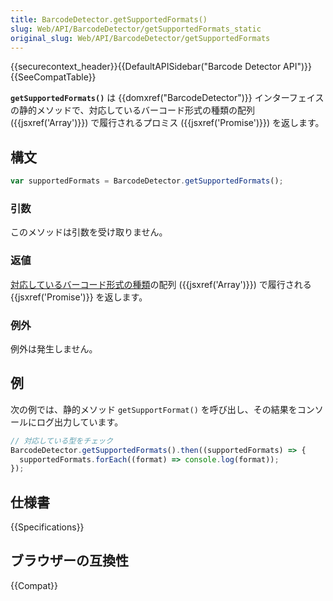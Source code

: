 ```yaml
---
title: BarcodeDetector.getSupportedFormats()
slug: Web/API/BarcodeDetector/getSupportedFormats_static
original_slug: Web/API/BarcodeDetector/getSupportedFormats
---
```


{{securecontext_header}}{{DefaultAPISidebar("Barcode Detector API")}}{{SeeCompatTable}}

**`getSupportedFormats()`** は {{domxref("BarcodeDetector")}} インターフェイスの静的メソッドで、対応しているバーコード形式の種類の配列 ({{jsxref('Array')}}) で履行されるプロミス ({{jsxref('Promise')}}) を返します。

## 構文

```js
var supportedFormats = BarcodeDetector.getSupportedFormats();
```

### 引数

このメソッドは引数を受け取りません。

### 返値

[対応しているバーコード形式の種類](/ja/docs/Web/API/Barcode_Detection_API#対応しているバーコード形式)の配列 ({{jsxref('Array')}}) で履行される {{jsxref('Promise')}} を返します。

### 例外

例外は発生しません。

## 例

次の例では、静的メソッド `getSupportFormat()` を呼び出し、その結果をコンソールにログ出力しています。

```js
// 対応している型をチェック
BarcodeDetector.getSupportedFormats().then((supportedFormats) => {
  supportedFormats.forEach((format) => console.log(format));
});
```

## 仕様書

{{Specifications}}

## ブラウザーの互換性

{{Compat}}
